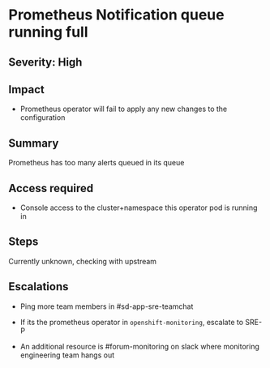 # Prometheus Notification queue running full

## Severity: High

## Impact

- Prometheus operator will fail to apply any new changes to the configuration

## Summary

Prometheus has too many alerts queued in its queue

## Access required

- Console access to the cluster+namespace this operator pod is running in

## Steps

Currently unknown, checking with upstream

## Escalations

- Ping more team members in #sd-app-sre-teamchat
- If its the prometheus operator in `openshift-monitoring`, escalate to SRE-P

- An additional resource is #forum-monitoring on slack where monitoring engineering team hangs out
